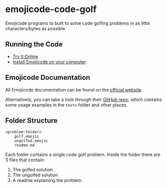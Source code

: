 # emojicode-code-golf

Emojicode programs to built to solve code golfing problems in as little characters/bytes as possible

## Running the Code

* [Try It Online](https://tio.run/#emojicode6)
* [Install Emojicode on your computer](https://www.emojicode.org/docs/guides/install.html)

## Emojicode Documentation

All Emojicode documentation can be found on the [official website](https://www.emojicode.org/docs/).  

Alternatively, you can take a look through their [GitHub repo](https://github.com/emojicode/emojicode), which contains some usage examples in the `tests` folder and other places.

## Folder Structure
```
<problem-folder>
    golf.emojic         
    ungolfed.emojic
    readme.md
```

Each folder contains a single code golf problem.
Inside the folder there are 3 files that contain:
1. The golfed solution
1. The ungolfed solution
1. A readme explaining the problem.

